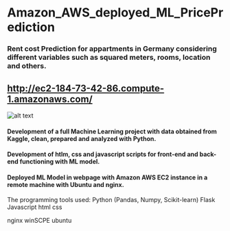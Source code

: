 # Amazon_AWS_deployed_ML_PricePrediction

### Rent cost Prediction for appartments in Germany considering different variables such as squared meters, rooms, location and others.

## __http://ec2-184-73-42-86.compute-1.amazonaws.com/__

![alt text](https://github.com/Kevin-Meda/Amazon_AWS_deployed_ML_PricePrediction/blob/images/aws_deployed.JPG)

#### Development of a full Machine Learning project with data obtained from Kaggle, clean, prepared and analyzed with Python.
#### Development of htlm, css and javascript scripts for front-end and back-end functioning with ML model.
#### Deployed ML Model in webpage with Amazon AWS EC2 instance in a remote machine with Ubuntu and nginx.


The programming tools used:
Python (Pandas, Numpy, Scikit-learn)
Flask
Javascript 
html
css

nginx
winSCPE
ubuntu
